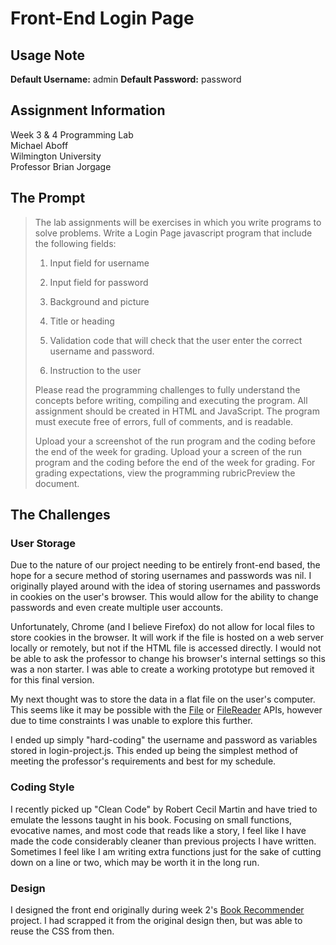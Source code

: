 # Front-End Login Page

## Usage Note
**Default Username:** admin
**Default Password:** password

## Assignment Information
Week 3 & 4 Programming Lab  
Michael Aboff  
Wilmington University  
Professor Brian Jorgage  

## The Prompt
> The lab assignments will be exercises in which you write programs to solve problems.  Write a Login Page javascript program that include the following fields:
> 
> 1. Input field for username
> 
> 2. Input field for password
> 
> 3. Background and picture
> 
> 4. Title or heading
> 
> 5. Validation code that will check that the user enter the correct username and password. 
> 
> 6. Instruction to the user
> 
> Please read the programming challenges to fully understand the concepts before writing, compiling and executing the program. All assignment should be created in HTML and JavaScript. The program must execute free of errors, full of comments, and is readable.
> 
> Upload your a screenshot of the run program and the coding before the end of the week for grading. Upload your a screen of the run program and the coding before the end of the week for grading.  For grading expectations, view the programming rubricPreview the document.


## The Challenges

### User Storage
Due to the nature of our project needing to be entirely front-end based, the hope for a secure method of storing usernames and passwords was nil. I originally played around with the idea of storing usernames and passwords in cookies on the user's browser. This would allow for the ability to change passwords and even create multiple user accounts.

Unfortunately, Chrome (and I believe Firefox) do not allow for local files to store cookies in the browser. It will work if the file is hosted on a web server locally or remotely, but not if the HTML file is accessed directly. I would not be able to ask the professor to change his browser's internal settings so this was a non starter. I was able to create a working prototype but removed it for this final version.

My next thought was to store the data in a flat file on the user's computer. This seems like it may be possible with the [File](https://developer.mozilla.org/en-US/docs/Web/API/File/File) or [FileReader](https://developer.mozilla.org/en-US/docs/Web/API/FileReader) APIs, however due to time constraints I was unable to explore this further.

I ended up simply "hard-coding" the username and password as variables stored in login-project.js. This ended up being the simplest method of meeting the professor's requirements and best for my schedule.

### Coding Style
I recently picked up "Clean Code" by Robert Cecil Martin and have tried to emulate the lessons taught in his book. Focusing on small functions, evocative names, and most code that reads like a story, I feel like I have made the code considerably cleaner than previous projects I have written. Sometimes I feel like I am writing extra functions just for the sake of cutting down on a line or two, which may be worth it in the long run.

### Design
I designed the front end originally during week 2's [Book Recommender](https://github.com/mwaboff/book-recommender) project. I had scrapped it from the original design then, but was able to reuse the CSS from then.

